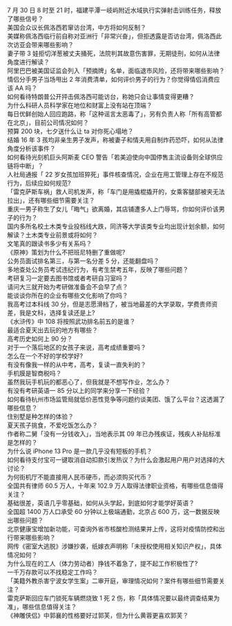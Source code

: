 7 月 30 日 8 时至 21 时，福建平潭一岐屿附近水域执行实弹射击训练任务，释放了哪些信号？  
美国会众议长佩洛西若窜访台湾，中方将如何反制？  
美媒称佩洛西临行前自称对亚洲行「非常兴奋」，但拒透露是否访台湾，佩洛西此次访亚会带来哪些影响？  
妻子带 3 娃拒切洋葱被丈夫捅死，法院判其故意伤害罪，无期徒刑，如何从法律角度进行解读？  
阿里巴巴被美国证监会列入「预摘牌」名单，面临退市风险，还将带来哪些影响？  
情侣分手男子当场甩出 2 年消费清单，如何评价男子的行为？你觉得情侣消费应该 AA 吗？  
如何看待特朗普公开抨击佩洛西可能访台，称她只会让事情变得更糟？  
为什么科研人员科学家在地位和财富上没有站在顶端？  
每日优鲜创始人回应跑路，称「这种谣言太恶毒了」，另有负责人称「所有高管都在北京」，目前公司情况如何？  
预算 200 块，七夕送什么让 ta 对你死心塌地？  
结婚 16 年 3 孩均非亲生男子发声，称被妻子和情夫用自制炸药恐吓，如何从法律角度分析该事件？  
如何看待光刻机巨头阿斯麦 CEO 警告「若美迫使向中国停售主流设备则全球供应链将中断」？  
人社局通报「 22 岁女孩加班猝死」事件核查情况，企业在用工管理上存在不规范行为，后续应如何规范?  
「雷克萨斯车祸」救人司机发声，称「车门是用撬棍撬开的，女乘客腿部被夹无法拉出」，还有哪些细节需要关注？  
重庆一男子称生了女儿「晦气」欲离婚，其店铺遭多人上门辱骂，你如何评价该男子的行为？  
国内多所名校土木类专业投档线大跌，同济等大学该类专业均出现计划余额，如何解读？土木类专业前景或将如何？  
文笔真的跟读书多少有关系吗？  
《原神》策划为什么不把班尼特删了重做呢?  
公务员面试排名第三，与第一名分差 5 分，还能翻盘吗？  
多地查处公务员考试违纪行为，有考生禁考五年，反映了哪些问题？  
考研复习一定要去图书馆或者考研自习室吗？  
请问大三就开始为考研做准备会不会早了点？  
能谈谈你所在的企业有哪些文化影响了你吗？  
我高考过本科线 30 分，但是志愿滑档了，被当地最差的大学录取，学费贵师资差，我是文科，选择复读还是上?  
《水浒传》中 108 将按照武功排名前五的是谁？  
最适合夏天出去玩的地方有哪些？  
高考历史如何上 90 分？  
对于一个落后地区的女孩子来说，高考成绩重要吗？  
怎么在一个不好的学校学好?  
有没有像我一样的从中考，高考，复读一直失利的？  
手机膜是智商税吗？  
虽然我玩手机玩的都恶心了，但我就是不想写作业，怎么办？  
有没有考研英语一 85 分以上的同学来分享一下经验？  
如何看待杭州市场监管局就低价恶性竞争等问题约谈美团、饿了么平台？这透漏了哪些信息？  
住别墅是种怎样的体验？  
夏天孩子挑食，不爱吃饭怎么办？  
作者称二舅「没有一分钱收入」，当地表示其 09 年已办残疾证，残疾人补贴标准是怎样的？  
为什么说 iPhone 13 Pro 是一款几乎没有短板的手机？  
如何看待支付宝可一键取消自动扣款引发热议？为什么会激起用户用户对选择的大讨论？  
为何街机厅不能直接用人民币硬币，而必须购买代币？  
全国共有律师 60.5 万人，十年来 102.9 万人取得法律职业资格，有哪些信息值得关注？  
基础很差，英语几乎零基础，如何从头学起，到底如何才能学好英语？  
全国超 1400 万人口承受 60 分钟以上极端通勤，北京占 600 万，这一数据反映出哪些问题？  
北京健康宝增加新功能，可查询外省市核酸检测结果并上传，这将对疫情防控和出行带来哪些影响？  
网传《密室大逃脱》涉嫌抄袭，纸嫁衣声明称「未授权使用相关知识产权」，具体情况如何？  
为什么现在的工人（体力劳动者）挣钱不着急了，提不起工作积极性了?  
一千万存款可以不找稳定工作吗？  
「美籍外教杀害宁波女学生案」二审开庭，审理情况如何？案件有哪些细节需要关注？  
雷克萨斯回应车门锁死车辆燃烧致 1 死 2 伤，称「具体情况要以最终调查结果为准」，哪些信息值得关注？  
《神雕侠侣》中郭襄的性格要好过郭芙，但为什么黄蓉更喜欢郭芙？  
